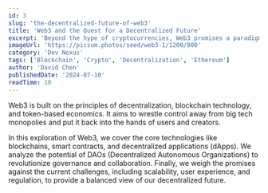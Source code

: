 ```yaml
---
id: 3
slug: 'the-decentralized-future-of-web3'
title: 'Web3 and the Quest for a Decentralized Future'
excerpt: 'Beyond the hype of cryptocurrencies, Web3 promises a paradigm shift towards a more open, transparent, and user-centric internet. What does this mean for users and developers?'
imageUrl: 'https://picsum.photos/seed/web3-1/1200/800'
category: 'Dev Nexus'
tags: ['Blockchain', 'Crypto', 'Decentralization', 'Ethereum']
author: 'David Chen'
publishedDate: '2024-07-10'
readTime: 10
---
```

Web3 is built on the principles of decentralization, blockchain technology, and token-based economics. It aims to wrestle control away from big tech monopolies and put it back into the hands of users and creators.

In this exploration of Web3, we cover the core technologies like blockchains, smart contracts, and decentralized applications (dApps). We analyze the potential of DAOs (Decentralized Autonomous Organizations) to revolutionize governance and collaboration. Finally, we weigh the promises against the current challenges, including scalability, user experience, and regulation, to provide a balanced view of our decentralized future.